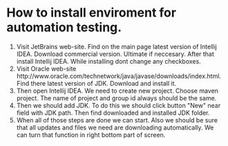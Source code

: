 <h1>How to install enviroment for automation testing.</h1>
<ol>
    <li>Visit JetBrains web-site. 
    Find on the main page latest version of Intellij IDEA.
     Download commercial version. Ultimate if neccesary.
     After that install Intellij IDEA.
     While installing dont change any checkboxes.</li>
     <li>Visit Oracle web-site http://www.oracle.com/technetwork/java/javase/downloads/index.html.
     Find there latest version of JDK.
     Download and install it.</li>
     <li>Then open Intellij IDEA. We need to create new project.
     Choose maven project. The name of project and group id
     always should be the same.</li>
     <li>Then we should add JDK.
     To do this we should click button "New" near field
     with JDK path. Then find downloaded and installed JDK folder.</li>
     <li>When all of those steps are done we can start. Also we should 
     be sure that all updates and files we need are downloading 
     automatically. 
     We can turn that function in right bottom part of screen.</li>  
       
</ol>